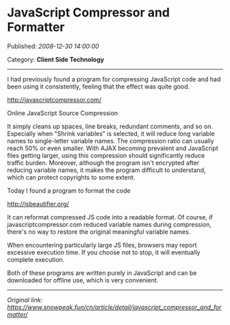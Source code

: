 # JavaScript Compressor and Formatter

Published: *2008-12-30 14:00:00*

Category: __Client Side Technology__

---------

I had previously found a program for compressing JavaScript code and had been using it consistently, feeling that the effect was quite good.

<http://javascriptcompressor.com/>

Online JavaScript Source Compression

It simply cleans up spaces, line breaks, redundant comments, and so on. Especially when "Shrink variables" is selected, it will reduce long variable names to single-letter variable names. The compression ratio can usually reach 50% or even smaller. With AJAX becoming prevalent and JavaScript files getting larger, using this compression should significantly reduce traffic burden. Moreover, although the program isn't encrypted after reducing variable names, it makes the program difficult to understand, which can protect copyrights to some extent.

Today I found a program to format the code

<http://jsbeautifier.org/>

It can reformat compressed JS code into a readable format. Of course, if javascriptcompressor.com reduced variable names during compression, there's no way to restore the original meaningful variable names.

When encountering particularly large JS files, browsers may report excessive execution time. If you choose not to stop, it will eventually complete execution.

Both of these programs are written purely in JavaScript and can be downloaded for offline use, which is very convenient.

---
*Original link: https://www.snowpeak.fun/cn/article/detail/javascript_compressor_and_formatter/*
